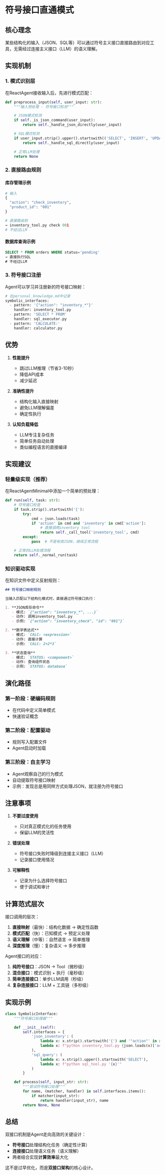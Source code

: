 # 符号接口直通模式

## 核心理念
某些结构化的输入（JSON、SQL等）可以通过符号主义接口直接路由到对应工具，无需经过连接主义接口（LLM）的语义理解。

## 实现机制

### 1. 模式识别层
在ReactAgent接收输入后，先进行模式匹配：

```python
def preprocess_input(self, user_input: str):
    """输入预处理 - 符号接口检测"""

    # JSON模式检测
    if self._is_json_command(user_input):
        return self._handle_json_directly(user_input)

    # SQL模式检测
    if user_input.strip().upper().startswith(('SELECT', 'INSERT', 'UPDATE')):
        return self._handle_sql_directly(user_input)

    # 正常LLM处理
    return None
```

### 2. 直接路由规则

#### 库存管理示例
```python
# 输入
{
  "action": "check_inventory",
  "product_id": "001"
}

# 直接路由到
→ inventory_tool.py check 001
# 不经过LLM
```

#### 数据库查询示例
```sql
SELECT * FROM orders WHERE status='pending'
→ 直接执行SQL
# 不经过LLM
```

### 3. 符号接口注册

Agent可以学习并注册新的符号接口映射：

```python
# 在personal_knowledge.md中记录
symbolic_interfaces:
  - pattern: '{"action": "inventory_*"}'
    handler: inventory_tool.py
  - pattern: 'SELECT * FROM'
    handler: sql_executor.py
  - pattern: 'CALCULATE:'
    handler: calculator.py
```

## 优势

1. **性能提升**
   - 跳过LLM推理（节省3-10秒）
   - 降低API成本
   - 减少延迟

2. **准确性提升**
   - 结构化输入直接映射
   - 避免LLM理解偏差
   - 确定性执行

3. **认知负载降低**
   - LLM专注复杂任务
   - 简单任务自动处理
   - 类似编程语言的直接编译

## 实现建议

### 轻量级实现（推荐）
在ReactAgentMinimal中添加一个简单的预处理：

```python
def run(self, task: str):
    # 符号接口检查
    if task.strip().startswith('{'):
        try:
            cmd = json.loads(task)
            if 'action' in cmd and 'inventory' in cmd['action']:
                # 直接调用inventory tool
                return self._call_tool('inventory_tool', cmd)
        except:
            pass  # 不是有效JSON，继续正常流程

    # 正常的LLM处理流程
    return self._normal_run(task)
```

### 知识驱动实现
在知识文件中定义反射规则：

```markdown
## 符号接口映射规则

当输入匹配以下结构化模式时，直接通过符号接口执行：

1. **JSON库存命令**
   - 模式: `{"action": "inventory_*", ...}`
   - 动作: 调用inventory_tool.py
   - 示例: `{"action": "inventory_check", "id": "001"}`

2. **数学表达式**
   - 模式: `CALC: <expression>`
   - 动作: 直接计算
   - 示例: `CALC: 2+2*3`

3. **状态查询**
   - 模式: `STATUS: <component>`
   - 动作: 查询组件状态
   - 示例: `STATUS: database`
```

## 演化路径

### 第一阶段：硬编码规则
- 在代码中定义简单模式
- 快速验证概念

### 第二阶段：配置驱动
- 规则写入配置文件
- Agent启动时加载

### 第三阶段：自主学习
- Agent观察自己的行为模式
- 自动提取符号接口映射
- 示例：发现总是用同样方式处理JSON，就注册为符号接口

## 注意事项

1. **不要过度使用**
   - 只对真正模式化的任务使用
   - 保留LLM的灵活性

2. **错误处理**
   - 符号接口失败时降级到连接主义接口（LLM）
   - 记录接口使用情况

3. **可解释性**
   - 记录为什么选择符号接口
   - 便于调试和审计

## 计算范式层次

接口调用的层次：
1. **直接映射**（最快）：结构化数据 → 确定性函数
2. **模式匹配**（快）：已知模式 → 预定义处理
3. **语义理解**（中等）：自然语言 → 简单推理
4. **深度推理**（慢）：复杂语义 → 多步推理

Agent接口的对应：
1. **纯符号接口**：JSON → Tool（微秒级）
2. **混合接口**：模式识别 + 执行（毫秒级）
3. **简单连接接口**：单步LLM调用（秒级）
4. **复杂连接接口**：LLM + 工具链（多秒级）

## 实现示例

```python
class SymbolicInterface:
    """符号接口处理器"""

    def __init__(self):
        self.interfaces = {
            'json_inventory': (
                lambda x: x.strip().startswith('{') and '"action"' in x and 'inventory' in x,
                lambda x: f"python inventory_tool.py {json.loads(x)['action']} {json.loads(x).get('id', '')}"
            ),
            'sql_query': (
                lambda x: x.strip().upper().startswith('SELECT'),
                lambda x: f"python sql_tool.py '{x}'"
            )
        }

    def process(self, input_str: str):
        """尝试符号接口处理"""
        for name, (matcher, handler) in self.interfaces.items():
            if matcher(input_str):
                return handler(input_str), name
        return None, None
```

## 总结

双接口机制是Agent走向高效的关键设计：
- **符号接口**处理结构化任务（确定性计算）
- **连接接口**处理语义任务（语义理解）
- 两者结合实现**计算效率**最大化

这不是过早优化，而是**双接口架构**的核心设计。